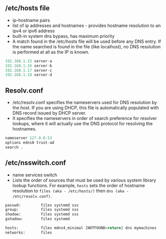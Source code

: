 
## /etc/hosts file

- ip-hostname pairs
- list of ip addresses and hostnames - provides hostname resolution to an ipv4 or ipv6 address
- built-in system dns bypass, has maximum priority
- A match found in the /etc/hosts file will be used before any DNS entry. If the name searched is found in the file (like localhost), no DNS resolution is performed at all as the IP is known.

```python title="etc/hosts"
192.168.1.15 server-a
192.168.1.16 server-b
192.168.1.17 server-c
192.168.1.18 server-d
```

## Resolv.conf

- /etc/resolv.conf specifies the nameservers used for DNS resolution by the host. If you are using DHCP, this file is automatically populated with DNS record issued by DHCP server.
- It specifies the nameservers in order of search preference for resolver lookups, where it will actually use the DNS protocol for resolving the hostnames.

```python title="/etc/resolv.conf"
nameserver 127.0.0.53
options edns0 trust-ad
search .
```

## /etc/nsswitch.conf

- name services switch
- Lists the order of sources that must be used by various system library lookup functions. For example, `hosts` sets the order of hostname resolution to `files (aka - /etc/hosts/)` then `dns (aka - /etc/resolv.conf)`.

```python title="/etc/nsswitch.conf"
passwd:         files systemd sss
group:          files systemd sss
shadow:         files systemd sss
gshadow:        files systemd

hosts:          files mdns4_minimal [NOTFOUND=return] dns mymachines
networks:       files
```
